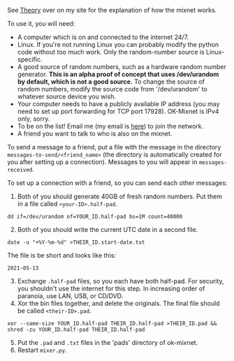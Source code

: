 See [Theory](https://za3k.com/ok-mixnet.md) over on my site for the explanation of how the mixnet works.

To use it, you will need:
- A computer which is on and connected to the internet 24/7. 
- Linux. If you're not running Linux you can probably modify the python code without too much work. Only the random-number source is Linux-specific.
- A good source of random numbers, such as a hardware random number generator. **This is an alpha proof of concept that uses /dev/urandom by default, which is not a good source.** To change the source of random numbers, modify the source code from '/dev/urandom' to whatever source device you wish.
- Your computer needs to have a publicly available IP address (you may need to set up port forwarding for TCP port 17928). OK-Mixnet is IPv4 only, sorry.
- To be on the list! Email me (my email is [here](za3k.com)) to join the network. 
- A friend you want to talk to who is also on the mixnet.

To send a message to a friend, put a file with the message in the directory `messages-to-send/<friend_name>` (the directory is automatically created for you after setting up a connection). Messages to you will appear in `messages-received`.

To set up a connection with a friend, so you can send each other messages:
1. Both of you should generate 40GB of fresh random numbers. Put them in a file called `<your-ID>.half-pad`.
```
dd if=/dev/urandom of=YOUR_ID.half-pad bs=1M count=40000
```
2. Both of you should write the current UTC date in a second file.
```
date -u "+%Y-%m-%d" >THEIR_ID.start-date.txt
```

The file is be short and looks like this:
```
2021-05-13
```

3. Exchange `.half-pad` files, so you each have both half-pad. For security, you shouldn't use the internet for this step. In increasing order of paranoia, use LAN, USB, or CD/DVD.
4. Xor the bin files together, and delete the originals. The final file should be called `<their-ID>.pad`.

```
xor --same-size YOUR_ID.half-pad THEIR_ID.half-pad >THEIR_ID.pad && shred -zu YOUR_ID.half-pad THEIR_ID.half-pad
```
5. Put the `.pad` and `.txt` files in the 'pads' directory of ok-mixnet.
6. Restart `mixer.py`.
